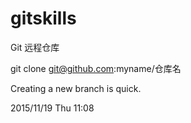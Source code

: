 # gitskills

Git 远程仓库

git clone git@github.com:myname/仓库名

Creating a new branch is quick.

2015/11/19 Thu 11:08
